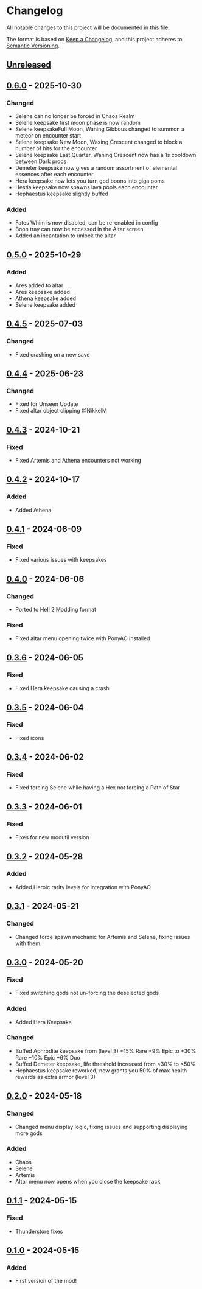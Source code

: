 # Changelog

All notable changes to this project will be documented in this file.

The format is based on [Keep a Changelog](https://keepachangelog.com/en/1.1.0/),
and this project adheres to [Semantic Versioning](https://semver.org/spec/v2.0.0.html).

## [Unreleased]

## [0.6.0] - 2025-10-30

### Changed

- Selene can no longer be forced in Chaos Realm
- Selene keepsake first moon phase is now random
- Selene keepsakeFull Moon, Waning Gibbous changed to summon a meteor on encounter start
- Selene keepsake New Moon, Waxing Crescent changed to block a number of hits for the encounter
- Selene keepsake Last Quarter, Waning Crescent now has a 1s cooldown between Dark procs
- Demeter keepsake now gives a random assortment of elemental essences after each encounter
- Hera keepsake now lets you turn god boons into giga poms
- Hestia keepsake now spawns lava pools each encounter
- Hephaestus keepsake slightly buffed

### Added

- Fates Whim is now disabled, can be re-enabled in config
- Boon tray can now be accessed in the Altar screen
- Added an incantation to unlock the altar

## [0.5.0] - 2025-10-29

### Added

- Ares added to altar
- Ares keepsake added
- Athena keepsake added
- Selene keepsake added

## [0.4.5] - 2025-07-03

### Changed

- Fixed crashing on a new save

## [0.4.4] - 2025-06-23

### Changed

- Fixed for Unseen Update
- Fixed altar object clipping @NikkelM

## [0.4.3] - 2024-10-21

### Fixed

- Fixed Artemis and Athena encounters not working

## [0.4.2] - 2024-10-17

### Added

- Added Athena

## [0.4.1] - 2024-06-09

### Fixed

- Fixed various issues with keepsakes

## [0.4.0] - 2024-06-06

### Changed

- Ported to Hell 2 Modding format

### Fixed

- Fixed altar menu opening twice with PonyAO installed

## [0.3.6] - 2024-06-05

### Fixed

- Fixed Hera keepsake causing a crash

## [0.3.5] - 2024-06-04

### Fixed

- Fixed icons

## [0.3.4] - 2024-06-02

### Fixed

- Fixed forcing Selene while having a Hex not forcing a Path of Star

## [0.3.3] - 2024-06-01

### Fixed

- Fixes for new modutil version

## [0.3.2] - 2024-05-28

### Added

- Added Heroic rarity levels for integration with PonyAO

## [0.3.1] - 2024-05-21

### Changed

- Changed force spawn mechanic for Artemis and Selene, fixing issues with them.

## [0.3.0] - 2024-05-20

### Fixed

- Fixed switching gods not un-forcing the deselected gods

### Added

- Added Hera Keepsake

### Changed

- Buffed Aphrodite keepsake from (level 3) +15% Rare +9% Epic to +30% Rare +10% Epic +6% Duo
- Buffed Demeter keepsake, life threshold increased from &lt;30% to &lt;50%
- Hephaestus keepsake reworked, now grants you 50% of max health rewards as extra armor (level 3)

## [0.2.0] - 2024-05-18

### Changed

- Changed menu display logic, fixing issues and supporting displaying more gods

### Added

- Chaos
- Selene
- Artemis
- Altar menu now opens when you close the keepsake rack

## [0.1.1] - 2024-05-15

### Fixed

- Thunderstore fixes

## [0.1.0] - 2024-05-15

### Added

- First version of the mod!

[unreleased]: https://github.com/PonyWarrior/PonyAltar/compare/0.6.0...HEAD
[0.6.0]: https://github.com/PonyWarrior/PonyAltar/compare/0.5.0...0.6.0
[0.5.0]: https://github.com/PonyWarrior/PonyAltar/compare/0.4.5...0.5.0
[0.4.5]: https://github.com/PonyWarrior/PonyAltar/compare/0.4.4...0.4.5
[0.4.4]: https://github.com/PonyWarrior/PonyAltar/compare/0.4.3...0.4.4
[0.4.3]: https://github.com/PonyWarrior/PonyAltar/compare/0.4.2...0.4.3
[0.4.2]: https://github.com/PonyWarrior/PonyAltar/compare/0.4.1...0.4.2
[0.4.1]: https://github.com/PonyWarrior/PonyAltar/compare/0.4.0...0.4.1
[0.4.0]: https://github.com/PonyWarrior/PonyAltar/compare/0.3.6...0.4.0
[0.3.6]: https://github.com/PonyWarrior/PonyAltar/compare/0.3.5...0.3.6
[0.3.5]: https://github.com/PonyWarrior/PonyAltar/compare/0.3.4...0.3.5
[0.3.4]: https://github.com/PonyWarrior/PonyAltar/compare/0.3.3...0.3.4
[0.3.3]: https://github.com/PonyWarrior/PonyAltar/compare/0.3.2...0.3.3
[0.3.2]: https://github.com/PonyWarrior/PonyAltar/compare/0.3.1...0.3.2
[0.3.1]: https://github.com/PonyWarrior/PonyAltar/compare/0.3.0...0.3.1
[0.3.0]: https://github.com/PonyWarrior/PonyAltar/compare/0.2.0...0.3.0
[0.2.0]: https://github.com/PonyWarrior/PonyAltar/compare/0.1.1...0.2.0
[0.1.1]: https://github.com/PonyWarrior/PonyAltar/compare/0.1.0...0.1.1
[0.1.0]: https://github.com/PonyWarrior/PonyAltar/compare/140aed0b7121411086ba47035cfa509d4a26dc71...0.1.0
